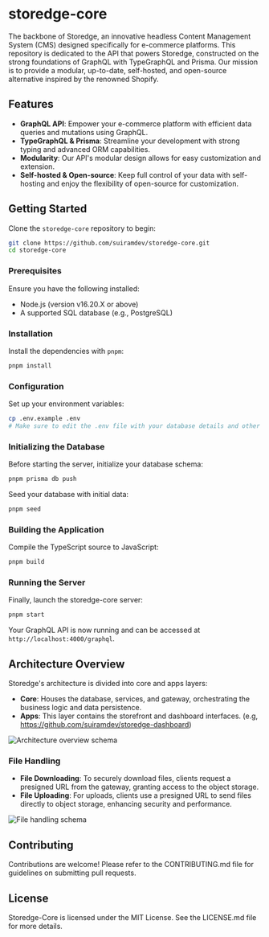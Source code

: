 # storedge-core

The backbone of Storedge, an innovative headless Content Management System (CMS) designed specifically for e-commerce platforms. This repository is dedicated to the API that powers Storedge, constructed on the strong foundations of GraphQL with TypeGraphQL and Prisma. Our mission is to provide a modular, up-to-date, self-hosted, and open-source alternative inspired by the renowned Shopify.

## Features

- **GraphQL API**: Empower your e-commerce platform with efficient data queries and mutations using GraphQL.
- **TypeGraphQL & Prisma**: Streamline your development with strong typing and advanced ORM capabilities.
- **Modularity**: Our API's modular design allows for easy customization and extension.
- **Self-hosted & Open-source**: Keep full control of your data with self-hosting and enjoy the flexibility of open-source for customization.

## Getting Started

Clone the `storedge-core` repository to begin:

```bash
git clone https://github.com/suiramdev/storedge-core.git
cd storedge-core
```

### Prerequisites

Ensure you have the following installed:
- Node.js (version v16.20.X or above)
- A supported SQL database (e.g., PostgreSQL)

### Installation

Install the dependencies with `pnpm`:

```bash
pnpm install
```

### Configuration

Set up your environment variables:

```bash
cp .env.example .env
# Make sure to edit the .env file with your database details and other configurations
```

### Initializing the Database

Before starting the server, initialize your database schema:

```bash
pnpm prisma db push
```

Seed your database with initial data:

```bash
pnpm seed
```

### Building the Application

Compile the TypeScript source to JavaScript:

```bash
pnpm build
```

### Running the Server

Finally, launch the storedge-core server:

```bash
pnpm start
```

Your GraphQL API is now running and can be accessed at `http://localhost:4000/graphql`.

## Architecture Overview

Storedge's architecture is divided into core and apps layers:

- **Core**: Houses the database, services, and gateway, orchestrating the business logic and data persistence.
- **Apps**: This layer contains the storefront and dashboard interfaces. (e.g, <https://github.com/suiramdev/storedge-dashboard>)

![Architecture overview schema](https://i.imgur.com/EVUxTUt.png)

### File Handling

- **File Downloading**: To securely download files, clients request a presigned URL from the gateway, granting access to the object storage.
- **File Uploading**: For uploads, clients use a presigned URL to send files directly to object storage, enhancing security and performance.

![File handling schema](https://i.imgur.com/XSkmu4O.png)

## Contributing

Contributions are welcome! Please refer to the CONTRIBUTING.md file for guidelines on submitting pull requests.

## License

Storedge-Core is licensed under the MIT License. See the LICENSE.md file for more details.
